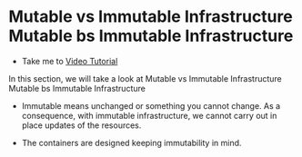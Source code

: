 # Mutable vs Immutable Infrastructure Mutable bs Immutable Infrastructure
  - Take me to [Video Tutorial](https://kodekloud.com/courses/1378608/lectures/31704768)

In this section, we will take a look at Mutable vs Immutable Infrastructure Mutable bs Immutable Infrastructure

- Immutable means unchanged or something you cannot change. As a consequence, with immutable infrastructure, we cannot carry out in place updates of the resources.

- The containers are designed keeping immutability in mind.
